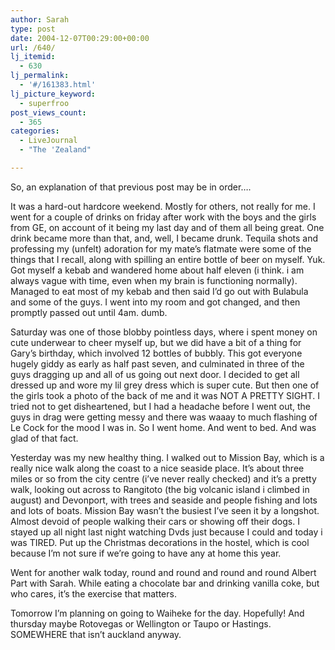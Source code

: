 ```yaml
---
author: Sarah
type: post
date: 2004-12-07T00:29:00+00:00
url: /640/
lj_itemid:
  - 630
lj_permalink:
  - '#/161383.html'
lj_picture_keyword:
  - superfroo
post_views_count:
  - 365
categories:
  - LiveJournal
  - "The 'Zealand"

---
```

So, an explanation of that previous post may be in order&#8230;.

It was a hard-out hardcore weekend. Mostly for others, not really for me. I went for a couple of drinks on friday after work with the boys and the girls from GE, on account of it being my last day and of them all being great. One drink became more than that, and, well, I became drunk. Tequila shots and professing my (unfelt) adoration for my mate&#8217;s flatmate were some of the things that I recall, along with spilling an entire bottle of beer on myself. Yuk. Got myself a kebab and wandered home about half eleven (i think. i am always vague with time, even when my brain is functioning normally). Managed to eat most of my kebab and then said I&#8217;d go out with Bulabula and some of the guys. I went into my room and got changed, and then promptly passed out until 4am. dumb.
  
Saturday was one of those blobby pointless days, where i spent money on cute underwear to cheer myself up, but we did have a bit of a thing for Gary&#8217;s birthday, which involved 12 bottles of bubbly. This got everyone hugely giddy as early as half past seven, and culminated in three of the guys dragging up and all of us going out next door. I decided to get all dressed up and wore my lil grey dress which is super cute. But then one of the girls took a photo of the back of me and it was NOT A PRETTY SIGHT. I tried not to get disheartened, but I had a headache before I went out, the guys in drag were getting messy and there was waaay to much flashing of Le Cock for the mood I was in. So I went home. And went to bed. And was glad of that fact.
  
Yesterday was my new healthy thing. I walked out to Mission Bay, which is a really nice walk along the coast to a nice seaside place. It&#8217;s about three miles or so from the city centre (i&#8217;ve never really checked) and it&#8217;s a pretty walk, looking out across to Rangitoto (the big volcanic island i climbed in august) and Devonport, with trees and seaside and people fishing and lots and lots of boats. Mission Bay wasn&#8217;t the busiest I&#8217;ve seen it by a longshot. Almost devoid of people walking their cars or showing off their dogs. I stayed up all night last night watching Dvds just because I could and today i was TIRED. Put up the Christmas decorations in the hostel, which is cool because I&#8217;m not sure if we&#8217;re going to have any at home this year.
  
Went for another walk today, round and round and round and round Albert Part with Sarah. While eating a chocolate bar and drinking vanilla coke, but who cares, it&#8217;s the exercise that matters.

Tomorrow I&#8217;m planning on going to Waiheke for the day. Hopefully! And thursday maybe Rotovegas or Wellington or Taupo or Hastings. SOMEWHERE that isn&#8217;t auckland anyway.